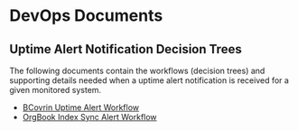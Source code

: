 # DevOps Documents


## Uptime Alert Notification Decision Trees

The following documents contain the workflows (decision trees) and supporting details needed when a uptime alert notification is received for a given monitored system.

- [BCovrin Uptime Alert Workflow](./bcovrin-alert-workflow.md)
- [OrgBook Index Sync Alert Workflow](./orgbook-index-sync-alert-workflow.md)